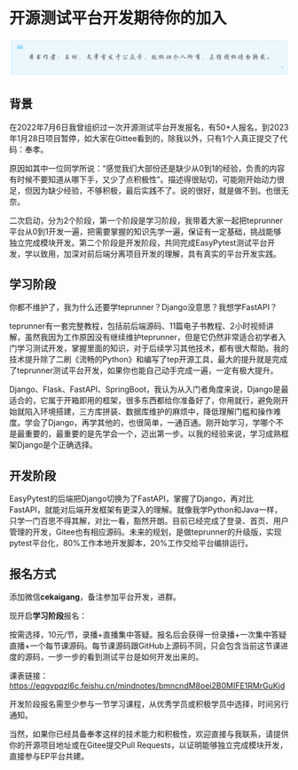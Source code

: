 # 开源测试平台开发期待你的加入
![](../wanggang.png)

## 背景

在2022年7月6日我曾组织过一次开源测试平台开发报名，有50+人报名，到2023年1月28日项目暂停，如大家在Gittee看到的，除我以外，只有1个人真正提交了代码：奉孝。

原因如其中一位同学所说：“感觉我们大部份还是缺少从0到1的经验，负责的内容有时候不要知道从哪下手，又少了点积极性”。描述得很贴切，可能刚开始动力很足，但因为缺少经验，不够积极，最后实践不了。说的很好，就是做不到。也很无奈。

二次启动，分为2个阶段，第一个阶段是学习阶段，我带着大家一起把teprunner平台从0到1开发一遍，把需要掌握的知识先学一遍，保证有一定基础，挑战能够独立完成模块开发。第二个阶段是开发阶段，共同完成EasyPytest测试平台开发，学以致用，加深对前后端分离项目开发的理解，具有真实的平台开发实践。

## 学习阶段

你都不维护了，我为什么还要学teprunner？Django没意思？我想学FastAPI？

teprunner有一套完整教程，包括前后端源码、11篇电子书教程、2小时视频讲解，虽然我因为工作原因没有继续维护teprunner，但是它仍然非常适合初学者入门学习测试开发，掌握里面的知识，对于后续学习其他技术，都有很大帮助。我的技术提升除了二刷《流畅的Python》和编写了tep开源工具，最大的提升就是完成了teprunner测试平台开发，如果你也能自己动手完成一遍，一定有极大提升。

Django、Flask、FastAPI、SpringBoot，我认为从入门者角度来说，Django是最适合的，它属于开箱即用的框架，很多东西都给你准备好了，你用就行，避免刚开始就陷入环境搭建，三方库拼装、数据库维护的麻烦中，降低理解门槛和操作难度。学会了Django，再学其他的，也很简单，一通百通。刚开始学习，学哪个不是最重要的，最重要的是先学会一个，迈出第一步。以我的经验来说，学习成熟框架Django是个正确选择。

## 开发阶段

EasyPytest的后端把Django切换为了FastAPI，掌握了Django，再对比FastAPI，就能对后端开发框架有更深入的理解。就像我学Python和Java一样，只学一门百思不得其解，对比一看，豁然开朗。目前已经完成了登录、首页、用户管理的开发，Gitee也有相应源码。未来的规划，是做teprunner的升级版，实现pytest平台化，80%工作本地开发脚本，20%工作交给平台编排运行。

## 报名方式

添加微信**cekaigang**，备注参加平台开发，进群。

现开启**学习阶段**报名：

按需选择，10元/节，录播+直播集中答疑。报名后会获得一份录播+一次集中答疑直播+一个每节课源码。每节课源码跟GitHub上源码不同，只会包含当前这节课进度的源码，一步一步的看到测试平台是如何开发出来的。

课表链接： https://eqgvpqzl6c.feishu.cn/mindnotes/bmncndM8oei2B0MIFE1RMrGuKjd

开发阶段报名需至少参与一节学习课程，从优秀学员或积极学员中选择，时间另行通知。

当然，如果你已经具备奉孝这样的技术能力和积极性，欢迎直接与我联系，请提供你的开源项目地址或在Gitee提交Pull Requests，以证明能够独立完成模块开发，直接参与EP平台共建。


